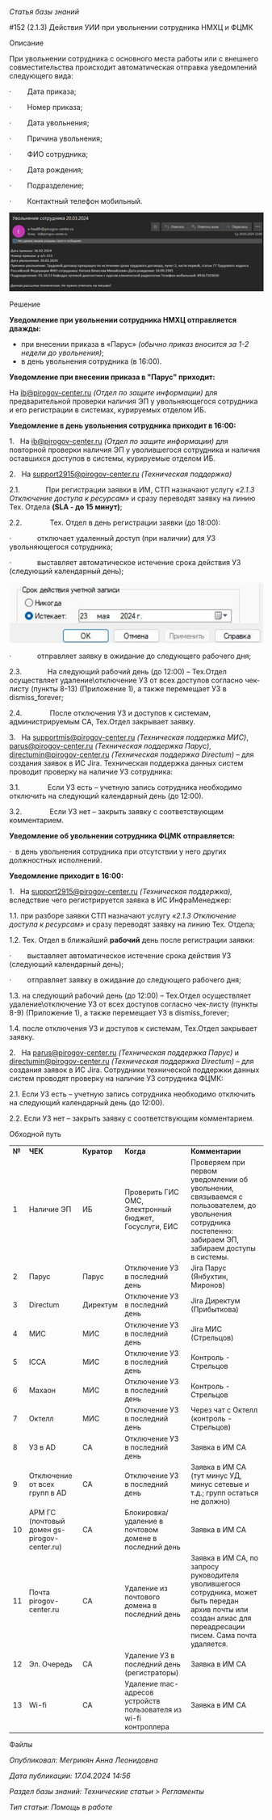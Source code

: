 _Статья базы знаний_

#152 (2.1.3) Действия УИИ при увольнении сотрудника НМХЦ и ФЦМК

Описание

При увольнении сотрудника с основного места работы или с внешнего совместительства происходит автоматическая отправка уведомлений следующего вида:

·        Дата приказа;

·        Номер приказа;

·        Дата увольнения;

·        Причина увольнения;

·        ФИО сотрудника;

·        Дата рождения;

·        Подразделение;

·        Контактный телефон мобильный.

![(2.1.3) Действия УИИ при увольнении сотрудника НМХЦ и ФЦМК.docx](<(213) Действия УИИ при увольнении сотрудника НМХЦ и ФЦМКdocx.png>)

Решение

**Уведомление при увольнении сотрудника НМХЦ отправляется дважды:**

- при внесении приказа в «Парус» _(обычно приказ вносится за 1-2 недели до увольнения)_;
- в день увольнения сотрудника (в 16:00).

**Уведомление при внесении приказа в "Парус" приходит:**

На [ib@pirogov-center.ru](mailto:ib@pirogov-center.ru) _(Отдел по защите информации)_ для предварительной проверки наличия ЭП у увольняющегося сотрудника и его регистрации в системах, курируемых отделом ИБ.

**Уведомление в день увольнения сотрудника приходит в 16:00:**

1.   На [ib@pirogov-center.ru](mailto:ib@pirogov-center.ru) _(Отдел по защите информации)_ для повторной проверки наличия ЭП у уволившегося сотрудника и наличия оставшихся доступов в системы, курируемые отделом ИБ.

2.   На [support2915@pirogov-center.ru](mailto:support2915@pirogov-center.ru) _(Техническая поддержка)_

2.1.             При регистрации заявки в ИМ, СТП назначают услугу _«2.1.3 Отключение доступа к ресурсам»_ и сразу переводят заявку на линию Тех. Отдела **(SLA - до 15 минут)**;

2.2.              Тех. Отдел в день регистрации заявки (до 18:00):

·             отключает удаленный доступ (при наличии) для УЗ увольняющегося сотрудника;

·             выставляет автоматическое истечение срока действия УЗ (следующий календарный день);

![(2.1.3) Действия УИИ при увольнении сотрудника НМХЦ и ФЦМК.docx](<(213) Действия УИИ при увольнении сотрудника НМХЦ и ФЦМКdocx 1.png>)

·             отправляет заявку в ожидание до следующего рабочего дня;

2.3.             На следующий рабочий день (до 12:00) – Тех.Отдел осуществляет удаление\отключение УЗ от всех доступов согласно чек-листу (пункты 8-13) (Приложение 1), а также перемещает УЗ в dismiss_forever;

2.4.              После отключения УЗ и доступов к системам, администрируемым СА, Тех.Отдел закрывает заявку.

3.   На [supportmis@pirogov-center.ru](mailto:supportmis@pirogov-center.ru) _(Техническая поддержка МИС)_, [parus@pirogov-center.ru](mailto:parus@pirogov-center.ru) _(Техническая поддержка Парус)_, [directumin@pirogov-center.ru](mailto:directumin@pirogov-center.ru) _(Техническая поддержка Directum)_ – для создания заявок в ИС Jira. Техническая поддержка данных систем проводит проверку на наличие УЗ сотрудника:

3.1.              Если УЗ есть – учетную запись сотрудника необходимо отключить на следующий календарный день (до 12:00).

3.2.              Если УЗ нет – закрыть заявку с соответствующим комментарием.

**Уведомление об увольнении сотрудника ФЦМК отправляется:**

·  в день увольнения сотрудника при отсутствии у него других должностных исполнений.

**Уведомление приходит в 16:00:**

1.   На [support2915@pirogov-center.ru](mailto:support2915@pirogov-center.ru) _(Техническая поддержка),_ вследствие чего регистрируется заявка в ИС ИнфраМенеджер:

1.1. при разборе заявки СТП назначают услугу _«2.1.3 Отключение доступа к ресурсам»_ и сразу переводят заявку на линию Тех. Отдела;

1.2. Тех. Отдел в ближайший **рабочий** день после регистрации заявки:

·        выставляет автоматическое истечение срока действия УЗ (следующий календарный день);

·        отправляет заявку в ожидание до следующего рабочего дня;

1.3. на следующий рабочий день (до 12:00) – Тех.Отдел осуществляет удаление\отключение УЗ от всех доступов согласно чек-листу (пункты 8-9) (Приложение 1), а также перемещает УЗ в dismiss_forever;

1.4. после отключения УЗ и доступов к системам, Тех.Отдел закрывает заявку.

2.   На [parus@pirogov-center.ru](mailto:parus@pirogov-center.ru) _(Техническая поддержка Парус)_ и [directumin@pirogov-center.ru](mailto:directumin@pirogov-center.ru) _(Техническая поддержка Directum)_ – для создания заявок в ИС Jira. Сотрудники технической поддержки данных систем проводят проверку на наличие УЗ сотрудника ФЦМК:

2.1. Если УЗ есть – учетную запись сотрудника необходимо отключить на следующий календарный день (до 12:00).

2.2. Если УЗ нет – закрыть заявку с соответствующим комментарием.

Обходной путь

|   |   |   |   |   |
|---|---|---|---|---|
|**№**|**ЧЕК**|**Куратор**|**Когда**|**Комментарии**|
|1|Наличие ЭП|ИБ|Проверить ГИС ОМС, Электронный бюджет, Госуслуги, ЕИС|Проверяем при первом уведомлении об увольнении, связываемся с пользователем, до увольнения сотрудника постепенно: забираем ЭП, забираем доступы в системы.|
|2|Парус|Парус|Отключение УЗ в последний день|Jira Парус (Янбухтин, Миронов)|
|3|Directum|Директум|Отключение УЗ в последний день|Jira Директум (Прибыткова)|
|4|МИС|МИС|Отключение УЗ в последний день|Jira МИС (Стрельцов)|
|5|ICCA|МИС|Отключение УЗ в последний день|Контроль - Стрельцов|
|6|Махаон|МИС|Отключение УЗ в последний день|Контроль - Стрельцов|
|7|Октелл|МИС|Отключение УЗ в последний день|Через чат с Октелл (контроль - Стрельцов)|
|8|УЗ в AD|СА|Отключение УЗ в последний день|Заявка в ИМ СА|
|9|Отключение от всех групп в AD|СА|Отключение УЗ в последний день|Заявка в ИМ СА (тут минус УД, минус сетевые и т.д.; групп остаться не должно)|
|10|АРМ ГС (почтовый домен gs-pirogov-center.ru)|СА|Блокировка/удаление в почтовом домене в последний день|Заявка в ИМ СА|
|11|Почта pirogov-center.ru|СА|Удаление из почтового домена в последний день|Заявка в ИМ СА, по запросу руководителя уволившегося сотрудника, может быть передан архив почты или создан алиас для переадресации писем. Сама почта удаляется.|
|12|Эл. Очередь|СА|Удаление УЗ в последний день (регистраторы)|Заявка в ИМ СА|
|13|Wi-fi|СА|Удаление mac-адресов устройств пользователя из wi-fi контроллера|Заявка в ИМ СА|

Файлы

_Опубликовал: Мегрикян Анна Леонидовна_

_Дата публикации: 17.04.2024 14:56_

_Раздел базы знаний: Технические статьи > Регламенты_

_Тип статьи: Помощь в работе_